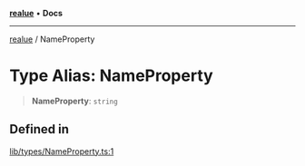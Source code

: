 [**realue**](../README.md) • **Docs**

***

[realue](../README.md) / NameProperty

# Type Alias: NameProperty

> **NameProperty**: `string`

## Defined in

[lib/types/NameProperty.ts:1](https://github.com/nevoland/realue/blob/74648764502b1dc82cd067678d4f4e304253ebad/lib/types/NameProperty.ts#L1)
